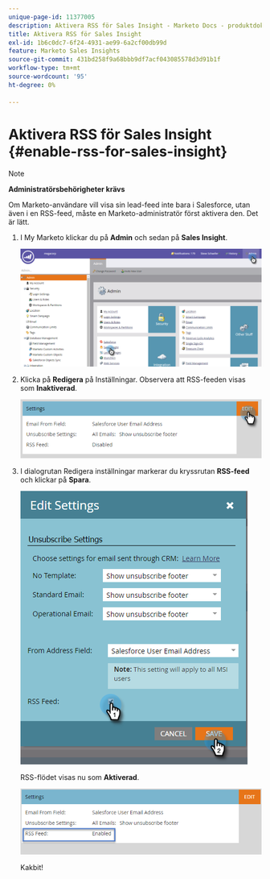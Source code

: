 ```yaml
---
unique-page-id: 11377005
description: Aktivera RSS för Sales Insight - Marketo Docs - produktdokumentation
title: Aktivera RSS för Sales Insight
exl-id: 1b6c0dc7-6f24-4931-ae99-6a2cf00db99d
feature: Marketo Sales Insights
source-git-commit: 431bd258f9a68bbb9df7acf043085578d3d91b1f
workflow-type: tm+mt
source-wordcount: '95'
ht-degree: 0%

---
```


# Aktivera RSS för Sales Insight {#enable-rss-for-sales-insight}

>[!NOTE]
>
>**Administratörsbehörigheter krävs**

Om Marketo-användare vill visa sin lead-feed inte bara i Salesforce, utan även i en RSS-feed, måste en Marketo-administratör först aktivera den. Det är lätt.

1. I My Marketo klickar du på **Admin** och sedan på **Sales Insight**.

   ![](assets/set-up-rss-1-hands.png)

1. Klicka på **Redigera** på Inställningar. Observera att RSS-feeden visas som **Inaktiverad**.

   ![](assets/rss-settings-tab.png)

1. I dialogrutan Redigera inställningar markerar du kryssrutan **RSS-feed** och klickar på **Spara**.

   ![](assets/rss-edit-settings-2-hands.png)

   RSS-flödet visas nu som **Aktiverad**.

   ![](assets/rss-final-box.png)

   Kakbit!
